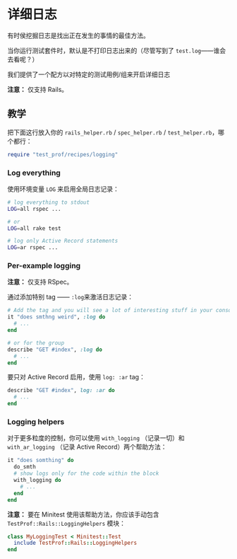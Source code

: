 # 详细日志

有时侯挖掘日志是找出正在发生的事情的最佳方法。

当你运行测试套件时，默认是不打印日志出来的（尽管写到了 `test.log`——谁会去看呢？）

我们提供了一个配方以对特定的测试用例/组来开启详细日志

**注意：** 仅支持 Rails。

## 教学

把下面这行放入你的 `rails_helper.rb` / `spec_helper.rb` / `test_helper.rb`，哪个都行：

```ruby
require "test_prof/recipes/logging"
```

### Log everything

使用环境变量 `LOG` 来启用全局日志记录：

```sh
# log everything to stdout
LOG=all rspec ...

# or
LOG=all rake test

# log only Active Record statements
LOG=ar rspec ...
```

### Per-example logging

**注意：** 仅支持 RSpec。

通过添加特别 tag —— `:log`来激活日志记录：

```ruby
# Add the tag and you will see a lot of interesting stuff in your console
it "does smthng weird", :log do
  # ...
end

# or for the group
describe "GET #index", :log do
  # ...
end
```

要只对 Active Record 启用，使用 `log: :ar` tag：

```ruby
describe "GET #index", log: :ar do
  # ...
end
```

### Logging helpers

对于更多粒度的控制，你可以使用 `with_logging` （记录一切）和
`with_ar_logging` （记录 Active Record）两个帮助方法：

```ruby
it "does somthing" do
  do_smth
  # show logs only for the code within the block
  with_logging do
    # ...
  end
end
```

**注意：** 要在 Minitest 使用该帮助方法，你应该手动包含 `TestProf::Rails::LoggingHelpers` 模块：

```ruby
class MyLoggingTest < Minitest::Test
  include TestProf::Rails::LoggingHelpers
end
```
